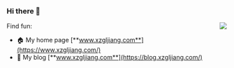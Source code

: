 ### Hi there 👋

<img align="right" src="https://github-readme-stats.vercel.app/api?username=ihavenoideaa&show_icons=true&count_private=true&hide_border=true&cache_seconds=1900"/> 

Find fun:

- 🏠 My home page [**www.xzgljiang.com**](https://www.xzgljiang.com/)
- 📔 My blog [**www.xzgljiang.com**](https://blog.xzgljiang.com/)

